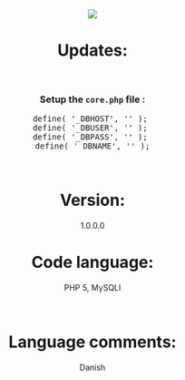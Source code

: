 <center>
<img src="http://i.imgur.com/n4yXfFH.png">
<h1>Updates:</h1>
<br>
<h3>
<a id="user-content-setup-the-configphp-file-" class="anchor" href="#setup-the-configphp-file-" aria-hidden="true"><span class="octicon octicon-link"></span></a>Setup the <code>core.php</code> file :</h3>

<div class="highlight highlight-php">
<pre>
define( '_DBHOST', '' ); 
define( '_DBUSER', '' ); 
define( '_DBPASS', '' ); 
define( '_DBNAME', '' );
</pre>
</div>
<br>
<h1>Version:</h1>
<p>1.0.0.0</p>
<h1>Code language:</h1>
<p>PHP 5, MySQLI</p>
<br>
<h1>Language comments:</h1>
<p>Danish</p>
</center>
